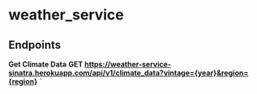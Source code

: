 # weather_service

## Endpoints

**Get Climate Data**
**GET https://weather-service-sinatra.herokuapp.com/api/v1/climate_data?vintage={year}&region={region}**
`

